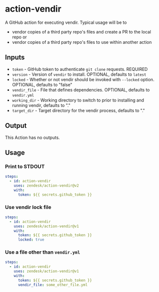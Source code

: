# action-vendir

A GitHub action for executing vendir. Typical usage will be to 
* vendor copies of a third party repo's files and create a PR to the local repo
or
* vendor copies of a third party repo's files to use within another action

## Inputs

* `token` - GitHub token to authenticate `git clone` requests. REQUIRED
* `version` - Version of `vendir` to install. OPTIONAL, defaults to `latest`
* `locked` - Whether or not vendir should be invoked with `--locked` option.
OPTIONAL, defaults to "false"
* `vendir_file` - File that defines dependencies. OPTIONAL, defaults to
`vendir.yml`
* `working_dir` - Working directory to switch to prior to installing and running vendir, defaults to "."
* `target_dir` - Target directory for the vendir process, defaults to "."


## Output

This Action has no outputs.

## Usage

### Print to STDOUT

```yaml
steps:
  - id: action-vendir
    uses: zendesk/action-vendir@v2
    with:
      token: ${{ secrets.github_token }}
```

### Use vendir lock file

```yaml
steps:
  - id: action-vendir
    uses: zendesk/action-vendir@v1
    with:
      token: ${{ secrets.github_token }}
      locked: true
```

### Use a file other than `vendir.yml`

```yaml
steps:
  - id: action-vendir
    uses: zendesk/action-vendir@v1
    with:
      token: ${{ secrets.github_token }}
      vendir_file: some_other_file.yml
```